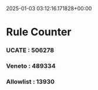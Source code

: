 2025-01-03 03:12:16.171828+00:00
# Rule Counter 
 ### UCATE : 506278

 ### Veneto : 489334

 ### Allowlist : 13930